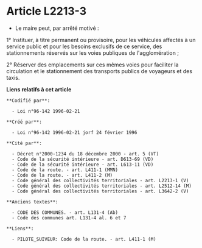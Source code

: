 # Article L2213-3

- Le maire peut, par arrêté motivé :

1° Instituer, à titre permanent ou provisoire, pour les véhicules affectés à un service public et pour les besoins exclusifs
de ce service, des stationnements réservés sur les voies publiques de l'agglomération ;

2° Réserver des emplacements sur ces mêmes voies pour faciliter la circulation et le stationnement des transports publics de
voyageurs et des taxis.

**Liens relatifs à cet article**

	**Codifié par**:

	  - Loi n°96-142 1996-02-21

	**Créé par**:

	  - Loi n°96-142 1996-02-21 jorf 24 février 1996

	**Cité par**:

	  - Décret n°2000-1234 du 18 décembre 2000 - art. 5 (VT)
	  - Code de la sécurité intérieure - art. D613-69 (VD)
	  - Code de la sécurité intérieure - art. L613-11 (VD)
	  - Code de la route. - art. L411-1 (MMN)
	  - Code de la route. - art. L411-2 (M)
	  - Code général des collectivités territoriales - art. L2213-1 (V)
	  - Code général des collectivités territoriales - art. L2512-14 (M)
	  - Code général des collectivités territoriales - art. L3642-2 (V)

	**Anciens textes**:

	  - CODE DES COMMUNES. - art. L131-4 (Ab)
	  - Code des communes art. L131-4 al. 6 et 7

	**Liens**:

	  - PILOTE_SUIVEUR: Code de la route. - art. L411-1 (M)
